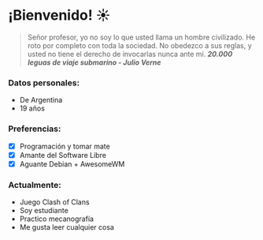# ¡Bienvenido! :sunny:

> Señor profesor, yo no soy lo que usted llama un hombre civilizado. He roto por completo con toda la sociedad. No obedezco a sus reglas, y usted no tiene el derecho de invocarlas nunca ante mí. ***20.000 leguas de viaje submarino - Julio Verne***

### Datos personales:
- De Argentina
- 19 años

### Preferencias:
- [x] Programación y tomar mate
- [x] Amante del Software Libre
- [x] Aguante Debian + AwesomeWM

### Actualmente:
- Juego Clash of Clans
- Soy estudiante
- Practico mecanografía
- Me gusta leer cualquier cosa
